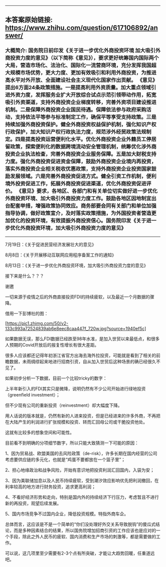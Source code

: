 ----------------------------------------
## 本答案原始链接: https://www.zhihu.com/question/617106892/answer/
### 大概简介: 国务院日前印发《关于进一步优化外商投资环境 加大吸引外商投资力度的意见》（以下简称《意见》），要求更好统筹国内国际两个大局，营造市场化、法治化、国际化一流营商环境，充分发挥我国超大规模市场优势，更大力度、更加有效吸引和利用外商投资，为推进高水平对外开放、全面建设社会主义现代化国家作出贡献。 《意见》提出6方面24条政策措施。一是提高利用外资质量。加大重点领域引进外资力度，发挥服务业扩大开放综合试点示范引领带动作用，拓宽吸引外资渠道，支持外商投资企业梯度转移，完善外资项目建设推进机制。二是保障外商投资企业国民待遇。保障依法参与政府采购活动，支持依法平等参与标准制定工作，确保平等享受支持政策。三是持续加强外商投资保护。健全外商投资权益保护机制，强化知识产权行政保护，加大知识产权行政执法力度，规范涉外经贸政策法规制定。四是提高投资运营便利化水平。优化外商投资企业外籍员工停居留政策，探索便利化的数据跨境流动安全管理机制，统筹优化涉外商投资企业执法检查，完善外商投资企业服务保障。五是加大财税支持力度。强化外商投资促进资金保障，鼓励外商投资企业境内再投资，落实外商投资企业相关税收优惠政策，支持外商投资企业投资国家鼓励发展领域。六是完善外商投资促进方式。健全引资工作机制，便利境外投资促进工作，拓展外商投资促进渠道，优化外商投资促进评价。 《意见》要求，各地区、各部门和有关单位切实做好进一步优化外商投资环境、加大吸引外商投资力度工作。鼓励各地区因地制宜出台配套举措，增强政策协同效应。商务部要会同有关部门和单位加强指导协调，做好政策宣介，及时落实政策措施，为外国投资者营造更加优化的投资环境，有效提振外商投资信心。国务院印发《关于进一步优化外商投资环境，加大吸引外商投资力度的意见》
----------------------------------------
7月19日：《关于促进民营经济发展壮大的意见》

8月8日：《关于开展移动互联网应用程序备案工作的通知》

8月13日：《关于进一步优化外商投资环境，加大吸引外商投资力度的意见》

接下来是什么？？？

谢邀

一切来源于疫情之后的外商直接投资FDI的持续疲软，以及最近一个月数据的骤降。

借用一下彭博社的图：

[https://pic1.zhimg.com/50/v2-133c993a72524839ab6e8eec8caa447f_720w.jpg?source=1940ef5c]

如果数据无误，那么FDI数据已经跌至98年水准，是加入世贸以来最低点，和很多人预期的Covid开放后的报复性增长有很大差距。

很多人应该都还记得年初浙江省官方出海去海外拉投资，可能就是看到了相关的前瞻数据，未雨绸缪起来地进行招商引资，自从加入世贸后这种场景的确已经很久不见了。




如果初步分析一下数据，目前一个比较tricky的数字：

上半年新引入的FDI其实只是微降，说明仍然有不少公司开始进行绿地投资（greenfield investment）；

但不少现有公司的重新投资（reinvestment）却大幅度下降。

用人话说的版本就是，仍然有新的人进来投资，但是已经进来的许多外商，不再把在大陆产生的利润进行扩张规模和投资、转而汇回母公司或干脆投资他处。

这就有比较多的想象空间和可能性。




目前看不到明确的分项细节数字，所以只能大致猜测一下可能的原因：

1、因为贸易战、欧盟美国的去风险政策（de-risk），许多长期在国内经营的公司考虑要供应链的多元化，也就是“鸡蛋不要都放在一个篮子里”；

2、担心地缘政治和战争风险，开始有意识地把投资利润汇回国内，入袋为安；

3、因为美联储加息以及人民币持续疲软，受到潮汐效应影响优先把利润撤回，在利率较高的地方进行财务投资，追求更高利润；

4、不看好经济形势和走向，特别是国内外的持续经济下行压力，考虑暂且不进行新的再投资，观望后续发展。

5、国内市场竞争不过国内企业，降低投资规模。特指外商车企。




总体而言，这应该是不是一个简单的“你们没处理好外交关系导致脱钩”的傻瓜式结论，而是多种因素结合的结果，所以国务院增加招商引资的工作应该也是应对的一个手段，除此之外人民币的疲软、国内消费和生产市场的刺激等，都是需要做的工作。

可以说，这几项里至少需要有2-3个点有所突破，才能让大趋势回暖，任重道远吧。